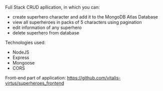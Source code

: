 Full Stack CRUD apllication, in which you can:
 - create superhero character and add it to the MongoDB Atlas Database
 - view all superheroes in packs of 5 characters using pagination
 - edit information of any superhero
 - delete superhero from database

Technologies used:

- NodeJS
- Express
- Mongoose
- CORS

Front-end part of application: https://github.com/vitalis-virtus/superheroes_frontend
